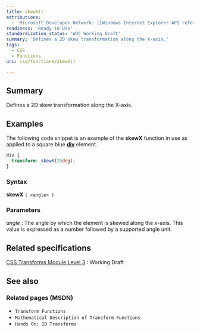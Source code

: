 ```yaml
---
title: skewX()
attributions:
  - 'Microsoft Developer Network: [[Windows Internet Explorer API reference](http://msdn.microsoft.com/en-us/library/ie/hh828809%28v=vs.85%29.aspx) Article]'
readiness: 'Ready to Use'
standardization_status: 'W3C Working Draft'
summary: 'Defines a 2D skew transformation along the X-axis.'
tags:
  - CSS
  - Functions
uri: css/functions/skewX()

---
```

## Summary

Defines a 2D skew transformation along the X-axis.

## Examples

The following code snippet is an example of the **skewX** function in use as applied to a square blue [**div**](/html/elements/div) element.

``` css
div {
  transform: skewX(25deg);
}
```

### Syntax

**skewX** `( <angle> )`

### Parameters

*angle*
:   The angle by which the element is skewed along the *x*-axis. This value is expressed as a number followed by a supported angle unit.

## Related specifications

[CSS Transforms Module Level 3](http://www.w3.org/TR/css3-transforms/)
:   Working Draft

## See also

### Related pages (MSDN)

-   `Transform Functions`
-   `Mathematical Description of Transform Functions`
-   `Hands On: 2D Transforms`
